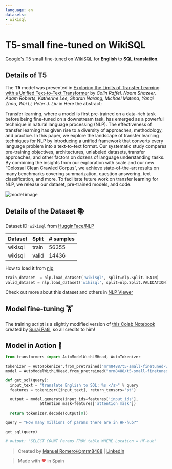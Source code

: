 ```yaml
---
language: en
datasets:
- wikisql
---
```


# T5-small fine-tuned on WikiSQL

[Google's T5](https://ai.googleblog.com/2020/02/exploring-transfer-learning-with-t5.html) [small](https://huggingface.co/t5-small) fine-tuned on [WikiSQL](https://github.com/salesforce/WikiSQL) for **English** to **SQL** **translation**.

## Details of T5

The **T5** model was presented in [Exploring the Limits of Transfer Learning with a Unified Text-to-Text Transformer](https://arxiv.org/pdf/1910.10683.pdf) by *Colin Raffel, Noam Shazeer, Adam Roberts, Katherine Lee, Sharan Narang, Michael Matena, Yanqi Zhou, Wei Li, Peter J. Liu* in Here the abstract:

Transfer learning, where a model is first pre-trained on a data-rich task before being fine-tuned on a downstream task, has emerged as a powerful technique in natural language processing (NLP). The effectiveness of transfer learning has given rise to a diversity of approaches, methodology, and practice. In this paper, we explore the landscape of transfer learning techniques for NLP by introducing a unified framework that converts every language problem into a text-to-text format. Our systematic study compares pre-training objectives, architectures, unlabeled datasets, transfer approaches, and other factors on dozens of language understanding tasks. By combining the insights from our exploration with scale and our new “Colossal Clean Crawled Corpus”, we achieve state-of-the-art results on many benchmarks covering summarization, question answering, text classification, and more. To facilitate future work on transfer learning for NLP, we release our dataset, pre-trained models, and code.

![model image](https://i.imgur.com/jVFMMWR.png)


## Details of the Dataset 📚 

Dataset ID: ```wikisql``` from  [HugginFace/NLP](https://huggingface.co/nlp/viewer/?dataset=wikisql)

| Dataset  | Split | # samples |
| -------- | ----- | --------- |
| wikisql | train | 56355    |
| wikisql | valid  | 14436    |

How to load it from [nlp](https://github.com/huggingface/nlp)

```python
train_dataset  = nlp.load_dataset('wikisql', split=nlp.Split.TRAIN)
valid_dataset = nlp.load_dataset('wikisql', split=nlp.Split.VALIDATION)
```
Check out more about this dataset and others in [NLP Viewer](https://huggingface.co/nlp/viewer/)


## Model fine-tuning 🏋️‍

The training script is a slightly modified version of [this Colab Notebook](https://github.com/patil-suraj/exploring-T5/blob/master/t5_fine_tuning.ipynb) created by [Suraj Patil](https://github.com/patil-suraj), so all credits to him!



## Model in Action 🚀

```python
from transformers import AutoModelWithLMHead, AutoTokenizer

tokenizer = AutoTokenizer.from_pretrained("mrm8488/t5-small-finetuned-wikiSQL")
model = AutoModelWithLMHead.from_pretrained("mrm8488/t5-small-finetuned-wikiSQL")

def get_sql(query):
  input_text = "translate English to SQL: %s </s>" % query
  features = tokenizer([input_text], return_tensors='pt')

  output = model.generate(input_ids=features['input_ids'], 
               attention_mask=features['attention_mask'])
  
  return tokenizer.decode(output[0])

query = "How many millions of params there are in HF-hub?"

get_sql(query)

# output: 'SELECT COUNT Params FROM table WHERE Location = HF-hub'
```

> Created by [Manuel Romero/@mrm8488](https://twitter.com/mrm8488) | [LinkedIn](https://www.linkedin.com/in/manuel-romero-cs/)

> Made with <span style="color: #e25555;">&hearts;</span> in Spain
